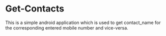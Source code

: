 # Get-Contacts
This is a simple android application which is used to get contact_name for the corresponding entered mobile number and vice-versa.
